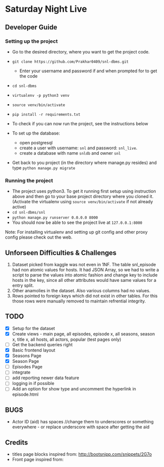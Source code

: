 # Saturday Night Live

## Developer Guide

### Setting up the project

* Go to the desired directory, where you want to get the project code.
* `git clone https://github.com/Prakhar0409/snl-dbms.git`
  * Enter your username and password if and when prompted for to get the code
* `cd snl-dbms`
* `virtualenv -p python3 venv`
* `source venv/bin/activate`
* `pip install -r requirements.txt`
* To check if you can now run the project, see the instructions below

* To set up the database:
  * open postgresql
  * create a user with username: `snl` and password: `snl_live`. 
  * create a database with name `snldb` and owner `snl`
* Get back to you project (in the directory where manage.py resides) and type `python manage.py migrate`


### Running the project

* The project uses python3. To get it running first setup using instruction above and then go to your base project directory where you cloned it. (Activate the virtualenv using `source venv/bin/activate` if not already active)
* `cd snl-dbms/snl`
* `python manage.py runserver 0.0.0.0 8000`
* You should now be able to see the project live at `127.0.0.1:8000`

Note: For installing virtualenv and setting up git config and other proxy config please check out the web. 

## Unforseen Difficulties & Challenges

1. Dataset picked from kaggle was not even in 1NF. The table snl_episode had non atomic values for hosts. It had JSON Array, so we had to write a script to parse the values into atomic fashion and change key to include hosts in the key, since all other attributes would have same values for a entry split.
2. Other anamolies in the dataset. Also various columns had no values.
3. Rows pointed to foreign keys which did not exist in other tables. For this those rows were manually removed to maintain refrential integrity.

## TODO

- [x] Setup for the dataset
- [X] Create views - main page, all episodes, episode x, all seasons, season x, title x, all hosts, all actors, popular (test pages only)
- [ ] Get the backend queries right
- [x] Basic frontend layout
- [x] Seasons Page
- [x] Season Page
- [ ] Episodes Page
- [ ] integrate
- [ ] add reporting newer data feature
- [ ] logging in if possible
- [ ] Add an option for show type and uncomment the hyperlink in episode.html

## BUGS

- Actor ID (aid) has spaces //change them to underscores or something everywhere - or replace underscore with space after getting the aid


## Credits
* titles page blocks inspired from: http://bootsnipp.com/snippets/2G7o 
* Front page inspired from: 